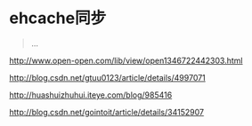 ﻿# ehcache同步

> ...

http://www.open-open.com/lib/view/open1346722442303.html

http://blog.csdn.net/gtuu0123/article/details/4997071

http://huashuizhuhui.iteye.com/blog/985416

http://blog.csdn.net/gointoit/article/details/34152907

